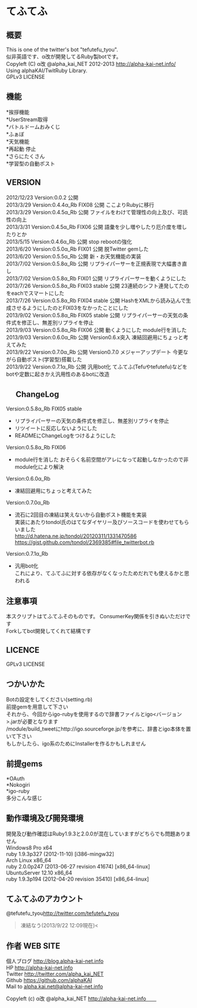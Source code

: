 てふてふ
==================
  
  
概要
------------------
This is one of the twitter's bot "tefutefu_tyou".  
似非英語です、α改が開発してるRuby製botです。  
Copyleft (C) α改 @alpha_kai_NET 2012-2013 http://alpha-kai-net.info/  
Using alphaKAI/TwitRuby Library.  
GPLv3 LICENSE  
  
  
機能
-----------------
*挨拶機能  
*UserStream取得  
*バトルドームおみくじ  
*ふぁぼ  
*天気機能  
*再起動 停止  
*さらにたくさん  
*学習型の自動ポスト  
  
  
VERSION
-----------------
2012/12/23  Version:0.0.2                  公開  
2013/3/29   Version:0.4.4α_Rb FIX08        公開 ここよりRubyに移行  
2013/3/29   Version:0.4.5α_Rb              公開 ファイルをわけて管理性の向上及び、可読性の向上  
2013/3/31   Version:0.4.5α_Rb FIX06        公開 語彙を少し増やしたり厄介度を増したりとか  
2013/5/15   Version:0.4.6α_Rb              公開 stop rebootの強化  
2013/6/20   Version:0.5.0α_Rb FIX01        公開 脱Twitter gemした  
2013/6/20   Version:0.5.5α_Rb              公開 新・お天気機能の実装  
2013/7/02   Version:0.5.8α_Rb              公開 リプライパーサーを正規表現で大幅書き直し  
2013/7/02   Version:0.5.8α_Rb FIX01        公開 リプライパーサーを動くようにした  
2013/7/26   Version:0.5.8α_Rb FIX03 stable 公開 23連続のシフト連発してたのをeachでスマートにした  
2013/7/26   Version:0.5.8α_Rb FIX04 stable 公開 HashをXMLから読み込んで生成させるようにしたのとFIX03をなかったことにした  
2013/9/02   Version:0.5.8α_Rb FIX05 stable 公開 リプライパーサーの天気の条件式を修正し、無差別リプライを停止  
2013/9/03   Version:0.5.8α_Rb FIX06        公開 動くようにした module行を消した  
2013/9/03   Version:0.6.0α_Rb              公開 Version0.6.x突入 凍結回避用にちょっと考えてみた  
2013/9/22   Version:0.7.0α_Rb              公開 Version0.7.0 メジャーアップデート 今更ながら自動ポスト(学習型)搭載した  
2013/9/22   Version:0.7.1α_Rb              公開 汎用bot化 てふてふ(Tefuやtefutefu)などをbotや定数に起きかえ汎用性のあるbotに改造  
  
　 
ChangeLog
-----------------
Version:0.5.8α_Rb FIX05 stable  
* リプライパーサーの天気の条件式を修正し、無差別リプライを停止  
* リツイートに反応しないようにした  
* READMEにChangeLogをつけるようにした  
  
Version:0.5.8α_Rb FIX06  
* module行を消した おそらく名前空間がアレになって起動しなかったので非module化により解決
  
Version:0.6.0α_Rb  
* 凍結回避用にちょっと考えてみた  
  
Version:0.7.0α_Rb  
* 流石に2回目の凍結は笑えないから自動ポスト機能を実装  
実装にあたりtondol氏のはてなダイヤリー及びソースコードを使わせてもらいました  
http://d.hatena.ne.jp/tondol/20120311/1331470586  
https://gist.github.com/tondol/2369385#file_twitterbot.rb  
  
Version:0.7.1α_Rb  
* 汎用bot化  
これにより、てふてふに対する依存がなくなったためだれでも使えるかと思われる  
  
  
注意事項
-----------------
本スクリプトはてふてふそのものです。
ConsumerKey関係を引きぬいただけです  
Forkしてbot開発してくれて結構です  
  
  
LICENCE
-----------------
GPLv3 LICENSE  
  
  
つかいかた
-------------------
Botの設定をしてください(setting.rb)  
前提gemを用意して下さい  
それから、今回からigo-rubyを使用するので辞書ファイルとigo<バージョン>.jarが必要となります  
/module/build_tweetにhttp://igo.sourceforge.jp/を参考に、辞書とigo本体を置いて下さい  
もしかしたら、igo系のためにInstallerを作るかもしれません  
  

前提gems
--------------------
*OAuth  
*Nokogiri  
*igo-ruby  
多分こんな感じ  
  

動作環境及び開発環境
--------------------
開発及び動作確認はRuby1.9.3と2.0.0が混在していますがどちらでも問題ありません  
Windows8 Pro x64  
ruby 1.9.3p327 (2012-11-10) [i386-mingw32]  
Arch Linux x86_64  
ruby 2.0.0p247 (2013-06-27 revision 41674) [x86_64-linux]  
UbuntuServer 12.10 x86_64  
ruby 1.9.3p194 (2012-04-20 revision 35410) [x86_64-linux]  
  
てふてふのアカウント
--------------------
@tefutefu_tyou<http://twitter.com/tefutefu_tyou>  
>凍結なう(2013/9/22 12:09現在)<　　
  
  
作者 WEB SITE
-------------------
個人ブログ <http://blog.alpha-kai-net.info>  
HP <http://alpha-kai-net.info>  
Twitter <http://twitter.com/alpha_kai_NET>  
Github <https://github.com/alphaKAI>  
Mail to <alpha.kai.net@alpha-kai-net.info>
  
  
Copyleft (c) α改 @alpha_kai_NET http://alpha-kai-net.info　　
